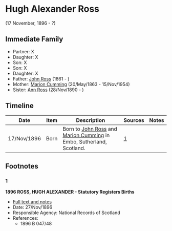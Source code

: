 ﻿---
layout: person
subject_key: i22731476
permalink: /people/i22731476
---

# Hugh Alexander Ross
(17 November, 1896 - ?)

## Immediate Family

* Partner: X
* Daughter: X
* Son: X
* Son: X
* Daughter: X
* Father: [John Ross](./@75057664@-john-ross-b1861-d.md) (1861 - )
* Mother: [Marion Cumming](./@59851647@-marion-cumming-b1863-5-20-d1954-11-15.md) (20/May/1863 - 15/Nov/1954)
* Sister: [Ann Ross](./@52613824@-ann-ross-b1890-11-28-d.md) (28/Nov/1890 - )

## Timeline

Date | Item | Description | Sources | Notes
---|---|---|---|---
17/Nov/1896 | Born | Born to [John Ross](./@75057664@-john-ross-b1861-d.md) and [Marion Cumming](./@59851647@-marion-cumming-b1863-5-20-d1954-11-15.md) in Embo, Sutherland, Scotland. | [1](#1) | 

## Footnotes

### 1

**1896 ROSS, HUGH ALEXANDER - Statutory Registers Births**

* [Full text and notes](../sources/@39312919@-1896-ross,-hugh-alexander-statutory-registers-births.md)
* Date: 27/Nov/1896
* Responsible Agency: National Records of Scotland
* References: 
  * 1896 B 047/48

